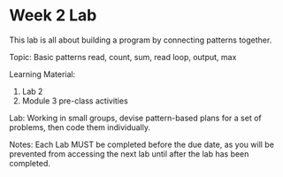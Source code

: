 # Week 2 Lab

<p align="left">
This lab is all about building a program by connecting patterns together.

Topic: Basic patterns
read, count, sum, read loop, output, max

Learning Material:
1. Lab 2
2. Module 3 pre-class activities

Lab: Working in small groups, devise pattern-based plans for a set of problems,
then code them individually.

Notes:
Each Lab MUST be completed before the due date, as you will be prevented
from accessing the next lab until after the lab has been completed.
</p>
